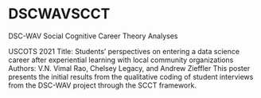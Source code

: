 # DSCWAVSCCT
DSC-WAV Social Cognitive Career Theory Analyses

USCOTS 2021
Title: Students’ perspectives on entering a data science career after experiential learning with local community organizations
Authors: V.N. Vimal Rao, Chelsey Legacy, and Andrew Zieffler
This poster presents the initial results from the qualitative coding of student interviews from the DSC-WAV project through the SCCT framework. 

